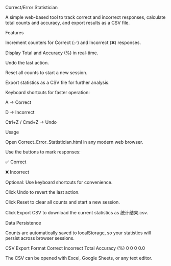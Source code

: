 Correct/Error Statistician

A simple web-based tool to track correct and incorrect responses, calculate total counts and accuracy, and export results as a CSV file.

Features

Increment counters for Correct (✅) and Incorrect (❌) responses.

Display Total and Accuracy (%) in real-time.

Undo the last action.

Reset all counts to start a new session.

Export statistics as a CSV file for further analysis.

Keyboard shortcuts for faster operation:

A → Correct

D → Incorrect

Ctrl+Z / Cmd+Z → Undo

Usage

Open Correct_Error_Statistician.html in any modern web browser.

Use the buttons to mark responses:

✅ Correct

❌ Incorrect

Optional: Use keyboard shortcuts for convenience.

Click Undo to revert the last action.

Click Reset to clear all counts and start a new session.

Click Export CSV to download the current statistics as 统计结果.csv.

Data Persistence

Counts are automatically saved to localStorage, so your statistics will persist across browser sessions.

CSV Export Format
Correct	Incorrect	Total	Accuracy (%)
0	0	0	0.0

The CSV can be opened with Excel, Google Sheets, or any text editor.
